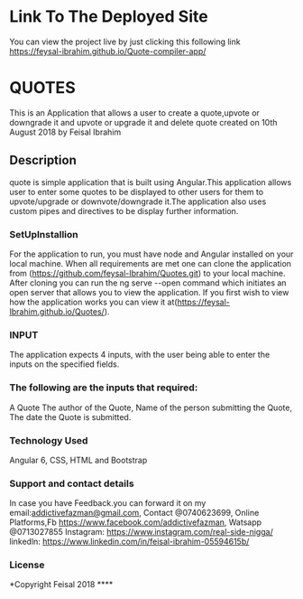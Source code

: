  # Link To The Deployed Site
 You can view the project live by just clicking this following link https://feysal-ibrahim.github.io/Quote-compiler-app/
 # QUOTES
This is an Application that allows a user to create a quote,upvote or downgrade it and upvote or upgrade it and delete quote
created on 10th August 2018
by Feisal Ibrahim

## Description
quote is simple application that is built using Angular.This application allows user to enter some quotes to be displayed to other users for them to upvote/upgrade or downvote/downgrade it.The application also uses custom pipes and directives to be display further information.
### SetUpInstallion
For the application to run, you must have node and Angular installed on your local machine.
When all requirements are met one can clone the application from (https://github.com/feysal-Ibrahim/Quotes.git) to your local machine. After cloning you can run the ng serve --open command which initiates an open server that allows you to view the application. If you first wish to view how the application works you can view it at(https://feysal-Ibrahim.github.io/Quotes/).
### INPUT
The application expects 4 inputs, with the user being able to enter the inputs on the specified fields.
### The following are the inputs that required:
A Quote
The author of the Quote,
Name of the person submitting the Quote,
The date the Quote is submitted.
### Technology Used
Angular 6, CSS, HTML and
Bootstrap
### Support and contact details

In case you have Feedback.you can forward it on my email:addictivefazman@gmail.com, Contact @0740623699, Online Platforms,Fb https://www.facebook.com/addictivefazman, Watsapp @0713027855 Instagram: https://www.instagram.com/real-side-nigga/ linkedln: https://www.linkedin.com/in/feisal-ibrahim-05594615b/

### License
*Copyright Feisal 2018 ****

